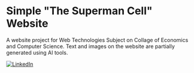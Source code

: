 # Simple "The Superman Cell" Website 

A website project for Web Technologies Subject on Collage of Economics and Computer Science.
Text and images on the website are partially generated using AI tools.

[linkedin-shield]: https://img.shields.io/badge/-LinkedIn-black.svg?style=for-the-badge&logo=linkedin&colorB=555
[linkedin-url]: https://www.linkedin.com/in/jakub-wawrzy%C5%84ski-aa248a22b/
[![LinkedIn][linkedin-shield]][linkedin-url]